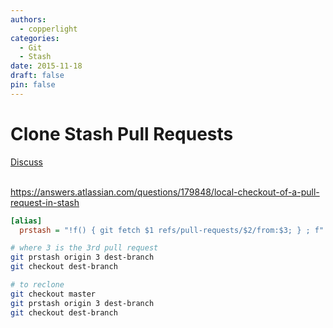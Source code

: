```yaml
---
authors:
  - copperlight
categories:
  - Git
  - Stash
date: 2015-11-18
draft: false
pin: false
---
```


# Clone Stash Pull Requests

<div class="meta">
  <span class="discuss"><a class="github-button" href="https://github.com/copperlight/copperlight.github.io/issues" data-icon="octicon-issue-opened" aria-label="Discuss copperlight/copperlight.github.io on GitHub">Discuss</a></span>
</div><br/>

<https://answers.atlassian.com/questions/179848/local-checkout-of-a-pull-request-in-stash>

```ini
[alias]
  prstash = "!f() { git fetch $1 refs/pull-requests/$2/from:$3; } ; f"
```

```bash
# where 3 is the 3rd pull request
git prstash origin 3 dest-branch
git checkout dest-branch

# to reclone
git checkout master
git prstash origin 3 dest-branch
git checkout dest-branch
```
